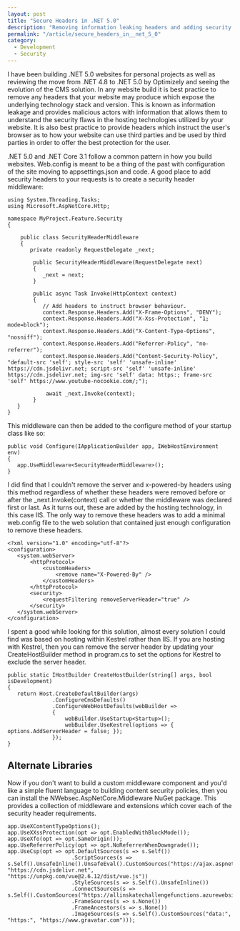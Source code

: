```yaml
---
layout: post
title: "Secure Headers in .NET 5.0"
description: "Removing information leaking headers and adding security headers in a .NET 5.0 web application using IIS."
permalink: "/article/secure_headers_in__net_5_0"
category:
  - Development
  - Security
---
```


I have been building .NET 5.0 websites for personal projects as well as reviewing the move from .NET 4.8 to .NET 5.0 by Optimizely and seeing the evolution of the CMS solution.  In any website build it is best practice to remove any headers that your website may produce which expose the underlying technology stack and version.  This is known as information leakage and provides malicious actors with information that allows them to understand the security flaws in the hosting technologies utilized by your website.  It is also best practice to provide headers which instruct the user's browser as to how your website can use third parties and be used by third parties in order to offer the best protection for the user.

.NET 5.0 and .NET Core 3.1 follow a common pattern in how you build websites.  Web.config is meant to be a thing of the past with configuration of the site moving to appsettings.json and code.  A good place to add security headers to your requests is to create a security header middleware:

```
using System.Threading.Tasks;
using Microsoft.AspNetCore.Http;

namespace MyProject.Feature.Security
{

    public class SecurityHeaderMiddleware
    {
       private readonly RequestDelegate _next;

        public SecurityHeaderMiddleware(RequestDelegate next)
        {
           _next = next;
        }

        public async Task Invoke(HttpContext context)
        {
           // Add headers to instruct browser behaviour.
           context.Response.Headers.Add("X-Frame-Options", "DENY");
           context.Response.Headers.Add("X-Xss-Protection", "1; mode=block");
           context.Response.Headers.Add("X-Content-Type-Options", "nosniff");
           context.Response.Headers.Add("Referrer-Policy", "no-referrer");
           context.Response.Headers.Add("Content-Security-Policy", "default-src 'self'; style-src 'self' 'unsafe-inline' https://cdn.jsdelivr.net; script-src 'self' 'unsafe-inline' https://cdn.jsdelivr.net; img-src 'self' data: https:; frame-src 'self' https://www.youtube-nocookie.com/;");

            await _next.Invoke(context);
        }
   }
}
```

This middleware can then be added to the configure method of your startup class like so:

```
public void Configure(IApplicationBuilder app, IWebHostEnvironment env)
{
   app.UseMiddleware<SecurityHeaderMiddleware>();
}
```

I did find that I couldn't remove the server and x-powered-by headers using this method regardless of whether these headers were removed before or after the _next.Invoke(context) call or whether the middleware was declared first or last.  As it turns out, these are added by the hosting technology, in this case IIS.  The only way to remove these headers was to add a minimal web.config file to the web solution that contained just enough configuration to remove these headers.

```
<?xml version="1.0" encoding="utf-8"?>
<configuration>
   <system.webServer>
       <httpProtocol>
           <customHeaders>
               <remove name="X-Powered-By" />
           </customHeaders>
       </httpProtocol>
       <security>
           <requestFiltering removeServerHeader="true" />
       </security>
   </system.webServer>
</configuration>
```

I spent a good while looking for this solution, almost every solution I could find was based on hosting within Kestrel rather than IIS.  If you are hosting with Kestrel, then you can remove the server header by updating your CreateHostBuilder method in program.cs to set the options for Kestrel to exclude the server header.

```
public static IHostBuilder CreateHostBuilder(string[] args, bool isDevelopment)
{
   return Host.CreateDefaultBuilder(args)
              .ConfigureCmsDefaults()
              .ConfigureWebHostDefaults(webBuilder =>
              {
                  webBuilder.UseStartup<Startup>();
                  webBuilder.UseKestrel(options => { options.AddServerHeader = false; });
              });
}
```

## Alternate Libraries

Now if you don't want to build a custom middleware component and you'd like a simple fluent language to building content security policies, then you can install the NWebsec.AspNetCore.Middleware NuGet package.  This provides a collection of middleware and extensions which cover each of the security header requirements.

```
app.UseXContentTypeOptions();
app.UseXXssProtection(opt => opt.EnabledWithBlockMode());
app.UseXfo(opt => opt.SameOrigin());
app.UseReferrerPolicy(opt => opt.NoReferrerWhenDowngrade());
app.UseCsp(opt => opt.DefaultSources(s => s.Self())
                    .ScriptSources(s => s.Self().UnsafeInline().UnsafeEval().CustomSources("https://ajax.aspnetcdn.com", "https://cdn.jsdelivr.net", "https://unpkg.com/vue@2.6.12/dist/vue.js"))
                    .StyleSources(s => s.Self().UnsafeInline())
                    .ConnectSources(s => s.Self().CustomSources("https://allinskatechallengefunctions.azurewebsites.net"))
                    .FrameSources(s => s.None())
                    .FrameAncestors(s => s.None())
                    .ImageSources(s => s.Self().CustomSources("data:", "https:", "https://www.gravatar.com")));
```